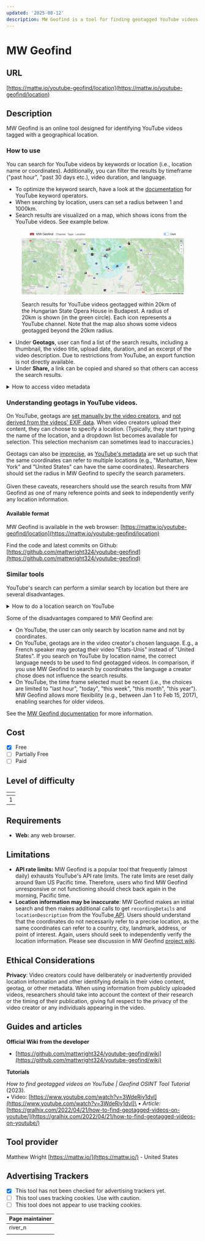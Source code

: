 ```yaml
---
updated: '2025-08-12'
description: MW Geofind is a tool for finding geotagged YouTube videos.
---
```


# MW Geofind

## URL

[https://mattw.io/youtube-geofind/location](https://mattw.io/youtube-geofind/location)

## Description

MW Geofind is an online tool designed for identifying YouTube videos tagged with a geographical location.

### How to use

You can search for YouTube videos by keywords or location (i.e., location name or coordinates). Additionally, you can filter the results by timeframe ("past hour", "past 30 days etc.), video duration, and language.

* To optimize the keyword search, have a look at the [documentation](https://github.com/mattwright324/youtube-geofind/wiki/YouTube-Keyword-Operators) for YouTube keyword operators.
* When searching by location, users can set a radius between 1 and 1000km.
* Search results are visualized on a map, which shows icons from the YouTube videos. See example below.

<figure><img src=".gitbook/assets/map.png" alt=""><figcaption><p>Search results for YouTube videos geotagged within 20km of the Hungarian State Opera House in Budapest. A radius of 20km is shown (in the green circle). Each icon represents a YouTube channel. Note that the map also shows some videos geotagged beyond the 20km radius.</p></figcaption></figure>

* Under **Geotags**, user can find a list of the search results, including a thumbnail, the video title, upload date, duration, and an excerpt of the video description. Due to restrictions from YouTube, an export function is not directly available.
* Under **Share,** a link can be copied and shared so that others can access the search results.

<details>

<summary>How to access video metadata</summary>

Users can click on "View metadata" on any result in the search results list to view a video's metadata in json. A new tab will open in "[MW Metadata - Bulk](https://mattw.io/youtube-metadata/bulk)" which is another tool by the same developer.

<figure><img src=".gitbook/assets/geofind_ex.png" alt=""><figcaption><p>View metadata - marked in blue</p></figcaption></figure>

Here are excerpts of the json data available.\
<img src=".gitbook/assets/json ex.png" alt="" data-size="original">

</details>

### **Understanding geotags in YouTube videos.**

On YouTube, geotags are [set manually by the video creators](https://support.google.com/youtube/answer/7638112?hl=en\&co=GENIE.Platform%3DDesktop), and [not derived from the videos' EXIF data](https://github.com/mattwright324/youtube-geofind/wiki). When video creators upload their content, they can choose to specify a location. (Typically, they start typing the name of the location, and a dropdown list becomes available for selection. This selection mechanism can sometimes lead to inaccuracies.)

Geotags can also be [imprecise](https://github.com/mattwright324/youtube-geofind/wiki), as [YouTube's metadata](https://developers.google.com/youtube/v3/docs/search/list) are set up such that the same coordinates can refer to multiple locations (e.g., "Manhattan, New York" and "United States" can have the same coordinates). Researchers should set the radius in MW Geofind to specify the search parameters.\
\
Given these caveats, researchers should use the search results from MW Geofind as one of many reference points and seek to independently verify any location information.

#### Available format

MW Geofind is available in the web browser: [https://mattw.io/youtube-geofind/location](https://mattw.io/youtube-geofind/location)

Find the code and latest commits on Github: [https://github.com/mattwright324/youtube-geofind](https://github.com/mattwright324/youtube-geofind)

### Similar tools

YouTube's search can perform a similar search by location but there are several disadvantages.

<details>

<summary>How to do a location search on YouTube</summary>

1. Enter a location name in the search bar.
2. Click "Filters".
3. Select "Location".\
   <img src=".gitbook/assets/options.png" alt="" data-size="original">

</details>

Some of the disadvantages compared to MW Geofind are:

* On YouTube, the user can only search by location name and not by coordinates.
* On YouTube, geotags are in the video creator's chosen language. E.g., a French speaker may geotag their video "États-Unis" instead of "United States". If you search on YouTube by location name, the correct language needs to be used to find geotagged videos. In comparison, if you use MW Geofind to search by coordinates the language a creator chose does not influence the search results.
* On YouTube, the time frame selected must be recent (i.e., the choices are limited to "last hour", "today", "this week", "this month", "this year"). MW Geofind allows more flexibility (e.g., between Jan 1 to Feb 15, 2017), enabling searches for older videos.

See the [MW Geofind documentation](https://github.com/mattwright324/youtube-geofind/wiki) for more information.

## Cost

* [x] Free
* [ ] Partially Free
* [ ] Paid

## Level of difficulty

<table><thead><tr><th data-type="rating" data-max="5"></th></tr></thead><tbody><tr><td>1</td></tr></tbody></table>

## Requirements

* **Web:** any web browser.

## Limitations

* **API rate limits:** MW Geofind is a popular tool that frequently (almost daily) exhausts YouTube's API rate limits. The rate limits are reset daily around 9am US Pacific time. Therefore, users who find MW Geofind unresponsive or not functioning should check back again in the morning, Pacific time.
* **Location information may be inaccurate**: MW Geofind makes an initial search and then makes additional calls to get `recordingDetails` and `locationDescription` from the YouTube[ API](https://developers.google.com/youtube/v3/docs/videos#recordingDetails). Users should understand that the coordinates do not necessarily refer to a precise location, as the same coordinates can refer to a country, city, landmark, address, or point of interest. Again, users should seek to independently verify the location information. Please see discussion in MW Geofind [project wiki](https://github.com/mattwright324/youtube-geofind/wiki).

## Ethical Considerations

**Privacy**: Video creators could have deliberately or inadvertently provided location information and other identifying details in their video content, geotag, or other metadata. When using information from publicly uploaded videos, researchers should take into account the context of their research or the timing of their publication, giving full respect to the privacy of the video creator or any individuals appearing in the video.

## Guides and articles

**Official Wiki** **from the developer**

* [https://github.com/mattwright324/youtube-geofind/wiki](https://github.com/mattwright324/youtube-geofind/wiki)

**Tutorials**

_How to find geotagged videos on YouTube | Geofind OSINT Tool Tutorial_ (2023).\
• Video: [https://www.youtube.com/watch?v=3WdeRiy1dvI](https://www.youtube.com/watch?v=3WdeRiy1dvI)\
• _Article:_ [https://gralhix.com/2022/04/21/how-to-find-geotagged-videos-on-youtube/](https://gralhix.com/2022/04/21/how-to-find-geotagged-videos-on-youtube/)

## Tool provider

Matthew Wright [https://mattw.io/](https://mattw.io/) - United States

## Advertising Trackers

* [x] This tool has not been checked for advertising trackers yet.
* [ ] This tool uses tracking cookies. Use with caution.
* [ ] This tool does not appear to use tracking cookies.

| Page maintainer |
| --------------- |
| river\_n        |
|                 |
